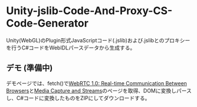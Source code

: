 # Unity-jslib-Code-And-Proxy-CS-Code-Generator
Unity(WebGL)のPlugin形式JavaScriptコード(.jslib)および.jslibとのプロキシーを行うC#コードをWebIDLパースデータから生成する。

## デモ (準備中)
デモページでは、fetch()で[WebRTC 1.0: Real-time Communication Between Browsers](https://www.w3.org/TR/webrtc/#dom-rtcpeerconnection-addtransceiver)と[Media Capture and Streams](https://www.w3.org/TR/mediacapture-streams/)のページを取得、DOMに変換しパースし、C#コードに変換したものをZIPにしてダウンロードする。
